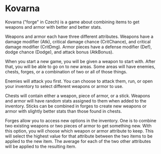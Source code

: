# Kovarna

Kovarna ("forge" in Czech) is a game about combining items to get weapons and armor with better
and better stats.

Weapons and armor each have three different attributes. Weapons have a damage
modifier (Atk), critical damage chance (CritChance), and critical damage
modifier (CritDmg). Armor pieces have a defense modifier (Def),
dodge chance (Dodge), and attack bonus (AtkBonus).

When you start a new game, you will be given a weapon to start with. After
that, you will be able to go on to new areas. Some areas will have enemies,
chests, forges, or a combination of two or all of those things.

Enemies will attack you first. You can choose to attack them, run,
or open your inventory to select different weapons or armor to use.

Chests will contain either a weapon, piece of armor, or a stick. Weapons
and armor will have random stats assigned to them when added to the
inventory. Sticks can be combined in forges to create new weapons or armor
with slightly better stats than those found in chests.

Forges allow you to access new options in the inventory. One is to combine
two existing weapons or two pieces of armor to get something new. With this
option, you will choose which weapon or armor attribute to keep. This will
select the highest value for that attribute between the two items to be
applied to the new item. The average for each of the two other attributes
will be applied to the resulting item.
